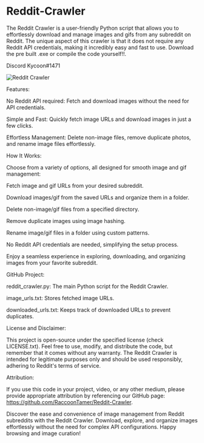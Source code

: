 # Reddit-Crawler
The Reddit Crawler is a user-friendly Python script that allows you to effortlessly download and manage images and gifs from any subreddit on Reddit. The unique aspect of this crawler is that it does not require any Reddit API credentials, making it incredibly easy and fast to use. Download the pre built .exe or compile the code yourself!!.

Discord Kycoon#1471

![Reddit Crawler](https://github.com/RaccoonTamer/Reddit-Crawler/assets/133187979/897a9697-b93a-4a6c-88ea-8d8005651b77)

Features:

No Reddit API required: Fetch and download images without the need for API credentials.

Simple and Fast: Quickly fetch image URLs and download images in just a few clicks.

Effortless Management: Delete non-image files, remove duplicate photos, and rename image files effortlessly.

How It Works:

Choose from a variety of options, all designed for smooth image and gif management:

Fetch image and gif URLs from your desired subreddit.

Download images/gif from the saved URLs and organize them in a folder.

Delete non-image/gif files from a specified directory.

Remove duplicate images using image hashing.

Rename image/gif files in a folder using custom patterns.

No Reddit API credentials are needed, simplifying the setup process.

Enjoy a seamless experience in exploring, downloading, and organizing images from your favorite subreddit.

GitHub Project:

reddit_crawler.py: The main Python script for the Reddit Crawler.

image_urls.txt: Stores fetched image URLs.

downloaded_urls.txt: Keeps track of downloaded URLs to prevent duplicates.

License and Disclaimer:

This project is open-source under the specified license (check LICENSE.txt). Feel free to use, modify, and distribute the code, but remember that it comes without any warranty. The Reddit Crawler is intended for legitimate purposes only and should be used responsibly, adhering to Reddit's terms of service.


Attribution:

If you use this code in your project, video, or any other medium, please provide appropriate attribution by referencing our GitHub page: https://github.com/RaccoonTamer/Reddit-Crawler.

Discover the ease and convenience of image management from Reddit subreddits with the Reddit Crawler. Download, explore, and organize images effortlessly without the need for complex API configurations. Happy browsing and image curation!
